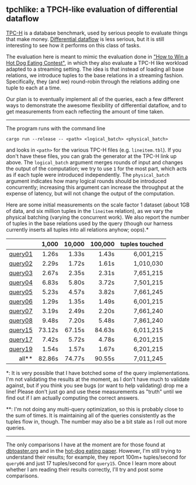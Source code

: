 ## tpchlike: a TPCH-like evaluation of differential dataflow

[TPC-H](http://www.tpc.org/tpch/) is a database benchmark, used by serious people to evaluate things that make money. [Differential dataflow](https://github.com/frankmcsherry/differential-dataflow) is less serious, but it is still interesting to see how it performs on this class of tasks.

The evaluation here is meant to mimic the evaluation done in ["How to Win a Hot Dog Eating Contest"](https://infoscience.epfl.ch/record/218203/files/sigmod2016-cr.pdf?version=1), in which they also evaluate a TPC-H like workload adapted to a streaming setting. The idea is that instead of loading all base relations, we introduce tuples to the base relations in a streaming fashion. Specifically, they (and we) round-robin through the relations adding one tuple to each at a time. 

Our plan is to eventually implement all of the queries, each a few different ways to demonstrate the awesome flexibility of differential dataflow, and to get measurements from each reflecting the amount of time taken. 

---

The program runs with the command line

    cargo run --release -- <path> <logical_batch> <physical_batch>

and looks in `<path>` for the various TPC-H files (e.g. `lineitem.tbl`). If you don't have these files, you can grab the generator at the TPC-H link up above. The `logical_batch` argument merges rounds of input and changes the output of the computation; we try to use `1` for the most part, which acts as if each tuple were introduced independently. The `physical_batch` argument indicates how many logical rounds should be introduced concurrently; increasing this argument can increase the throughput at the expense of latency, but will not change the output of the computation.

Here are some initial measurements on the scale factor 1 dataset (about 1GB of data, and six million tuples in the `lineitem` relation), as we vary the physical batching (varying the concurrent work). We also report the number of tuples in the base relations used by the query (though our harness currently inserts all tuples into all relations anyhow; oops).*

|         |  1,000 | 10,000 | 100,000 | tuples touched |
|--------:|-------:|-------:|--------:|---------------:|
| [query01](https://github.com/frankmcsherry/differential-dataflow/blob/master/tpchlike/src/queries/query01.rs) |  1.26s |  1.33s |   1.43s |      6,001,215 |
| [query02](https://github.com/frankmcsherry/differential-dataflow/blob/master/tpchlike/src/queries/query02.rs) |  2.29s |  1.72s |   1.61s |      1,010,030 |
| [query03](https://github.com/frankmcsherry/differential-dataflow/blob/master/tpchlike/src/queries/query03.rs) |  2.67s |  2.35s |  2.31s |      7,651,215 |
| [query04](https://github.com/frankmcsherry/differential-dataflow/blob/master/tpchlike/src/queries/query04.rs) |  6.83s |  5.80s |  3.72s |      7,501,215 |
| [query05](https://github.com/frankmcsherry/differential-dataflow/blob/master/tpchlike/src/queries/query05.rs) |  5.23s |  4.57s |  3.82s |      7,661,245 |
| [query06](https://github.com/frankmcsherry/differential-dataflow/blob/master/tpchlike/src/queries/query06.rs) |  1.29s |  1.35s |   1.49s |      6,001,215 |
| [query07](https://github.com/frankmcsherry/differential-dataflow/blob/master/tpchlike/src/queries/query07.rs) |  3.19s |  2.49s |   2.20s |      7,661,240 |
| [query08](https://github.com/frankmcsherry/differential-dataflow/blob/master/tpchlike/src/queries/query08.rs) |  9.48s |  7.20s |   5.48s |      7,861,240 |
| [query15](https://github.com/frankmcsherry/differential-dataflow/blob/master/tpchlike/src/queries/query15.rs) | 73.12s | 67.15s |  84.63s |      6,011,215 |
| [query17](https://github.com/frankmcsherry/differential-dataflow/blob/master/tpchlike/src/queries/query17.rs) |  7.42s |  5.72s |   4.78s |      6,201,215 |
| [query19](https://github.com/frankmcsherry/differential-dataflow/blob/master/tpchlike/src/queries/query19.rs) |  1.54s |  1.57s |   1.67s |      6,201,215 |
| all**      |  82.86s   |  74.77s | 90.55s |  7,011,245 |

*: It is very possible that I have botched some of the query implementations. I'm not validating the results at the moment, as I don't have much to validate against, but if you think you see bugs (or want to help validating) drop me a line! Please don't just go and use these measurements as "truth" until we find out if I am actually computing the correct answers.

**: I'm not doing any multi-query optimization, so this is probably close to the sum of times. It is maintaining all of the queries consistently as the tuples flow in, though. The number may also be a bit stale as I roll out more queries.

---

The only comparisons I have at the moment are for those found at [dbtoaster.org](http://www.dbtoaster.org/index.php?page=home&subpage=performance) and in the [hot-dog eating paper](https://infoscience.epfl.ch/record/218203/files/sigmod2016-cr.pdf?version=1). However, I'm still trying to understand their results; for example, they report 100m+ tuples/second for `query06` and just 17 tuples/second for `query15`. Once I learn more about whether I am reading their results correctly, I'll try and post some comparisons.